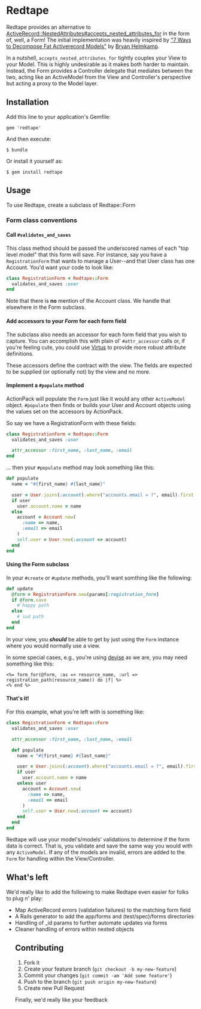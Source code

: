 # Redtape

Redtape provides an alternative to [ActiveRecord::NestedAttributes#accepts_nested_attributes_for](http://api.rubyonrails.org/classes/ActiveRecord/NestedAttributes/ClassMethods.html#method-i-accepts_nested_attributes_for) in the form of, well, a Form!  The initial implementation was heavily inspired by ["7 Ways to Decompose Fat Activerecord Models"](http://blog.codeclimate.com/blog/2012/10/17/7-ways-to-decompose-fat-activerecord-models/) by [Bryan Helmkamp](https://github.com/brynary).

In a nutshell, `accepts_nested_attributes_for` tightly couples your View to your Model.  This is highly undesirable as it makes both harder to maintain.  Instead, the Form provides a Controller delegate that mediates between the two, acting like an ActiveModel from the View and Controller's perspective but acting a proxy to the Model layer.

## Installation

Add this line to your application's Gemfile:

    gem 'redtape'

And then execute:

    $ bundle

Or install it yourself as:

    $ gem install redtape

## Usage

To use Redtape, create a subclass of Redtape::Form

### Form class conventions

#### Call `#validates_and_saves`

This class method should be passed the underscored names of each "top level model" that this form will save.  For instance, say you have a `RegistrationForm` that wants to manage a User--and that User class has one Account.  You'd want your code to look like:

```ruby
class RegistrationForm < Redtape::Form
  validates_and_saves :user
end
```

Note that there is **no** mention of the Account class.  We handle that elsewhere in the Form subclass.

#### Add accessors to your *Form* for each form field

The subclass also needs an accessor for each form field that you wish to capture.  You can accomplish this with plain ol' `#attr_accessor` calls or, if you're feeling cute, you could use [Virtus](https://github.com/solnic/virtus) to provide more robust attribute definitions.

These accessors define the contract with the view.  The fields are expected to be supplied (or optionally not) by the view and no more.

#### Implement a `#populate` method

ActionPack will populate the `Form` just like it would any other `ActiveModel` object.  `#populate`  then finds or builds your User and Account objects using the values set on the accessors by ActionPack.

So say we have a RegistrationForm with these fields:


```ruby
class RegistrationForm < Redtape::Form
  validates_and_saves :user

  attr_accessor :first_name, :last_name, :email
end
```

... then your `#populate` method may look something like this:

```ruby
def populate
  name = "#{first_name} #{last_name}"

  user = User.joins(:account).where("accounts.email = ?", email).first
  if user
    user.account.name = name
  else
    account = Account.new(
      :name => name,
      :email => email
    )
    self.user = User.new(:account => account)
  end
end
```

#### Using the Form subclass

In your `#create` or `#update` methods, you'll want somthing like the following:

```ruby
def update
  @form = RegistrationForm.new(params[:registration_form]
  if @form.save
    # happy path
  else
    # sad path
  end
end
```

In your view, you ***should*** be able to get by just using the `Form` instance where you would normally use a view.

In some special cases, e.g., you're using [devise](https://github.com/plataformatec/devise) as we are, you may need something like this:

```erb
<%= form_for(@form, :as => resource_name, :url => registration_path(resource_name)) do |f| %>
<% end %>
```

#### That's it!

For this example, what you're left with is something like:

```ruby
class RegistrationForm < Redtape::Form
  validates_and_saves :user

  attr_accessor :first_name, :last_name, :email

  def populate
    name = "#{first_name} #{last_name}"

    user = User.joins(:account).where("accounts.email = ?", email).first
    if user
      user.account.name = name
    unless user
      account = Account.new(
        :name => name,
        :email => email
      )
      self.user = User.new(:account => account)
    end
  end
end
```

Redtape will use your model's/models' validations to determine if the form data is correct.  That is, you validate and save the same way you would with any `ActiveModel`.  If any of the models are invalid, errors are added to the `Form` for handling within the View/Controller.

## What's left

We'd really like to add the following to make Redtape even easier for folks to plug n' play:

* Map ActiveRecord errors (validation failures) to the matching form field
* A Rails generator to add the app/forms and (test/spec)/forms directories
* Handling of <object>_id params to further automate updates via forms
* Cleaner handling of errors within nested objects

## Contributing

1. Fork it
2. Create your feature branch (`git checkout -b my-new-feature`)
3. Commit your changes (`git commit -am 'Add some feature'`)
4. Push to the branch (`git push origin my-new-feature`)
5. Create new Pull Request

Finally, we'd really like your feedback
